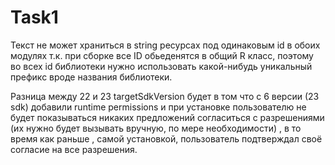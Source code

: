# Task1
Текст не может храниться в string ресурсах под одинаковым id в обоих модулях т.к. при сборке все ID обьеденятся в общий R класс, поэтому во всех id библиотеки нужно использовать какой-нибудь уникальный префикс вроде названия библиотеки.

Разница между 22 и 23 targetSdkVersion будет в том что с 6 версии (23 sdk) добавили runtime permissions и при установке пользователю не будет показываться никаких предложений согласиться с разрешениями (их нужно будет вызывать вручную, по мере необходимости) , в то время как раньше , самой установкой, пользователь подтверждал своё согласие на все разрешения.
